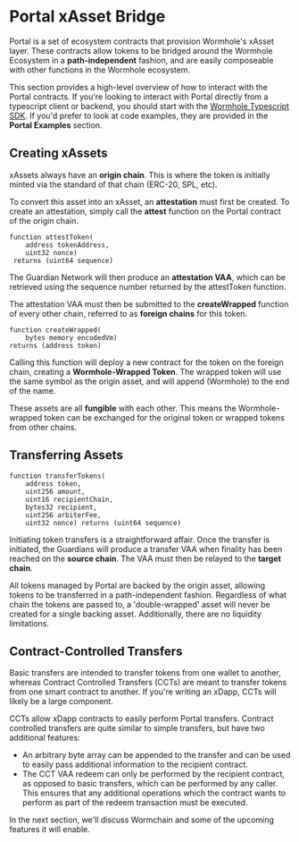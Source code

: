# Portal xAsset Bridge

Portal is a set of ecosystem contracts that provision Wormhole's xAsset layer. These contracts allow tokens to be bridged around the Wormhole Ecosystem in a **path-independent** fashion, and are easily composeable with other functions in the Wormhole ecosystem.

This section provides a high-level overview of how to interact with the Portal contracts. If you're looking to interact with Portal directly from a typescript client or backend, you should start with the [Wormhole Typescript SDK](https://www.npmjs.com/package/@certusone/wormhole-sdk). If you'd prefer to look at code examples, they are provided in the **Portal Examples** section. 

## Creating xAssets

xAssets always have an **origin chain**. This is where the token is initially minted via the standard of that chain (ERC-20, SPL, etc).

To convert this asset into an xAsset, an **attestation** must first be created. To create an attestation, simply call the **attest** function on the Portal contract of the origin chain.

    function attestToken(
        address tokenAddress,
        uint32 nonce)
     returns (uint64 sequence)

The Guardian Network will then produce an **attestation VAA**, which can be retrieved using the sequence number returned by the attestToken function.

The attestation VAA must then be submitted to the **createWrapped** function of every other chain, referred to as **foreign chains** for this token.

    function createWrapped(
        bytes memory encodedVm)
    returns (address token)

Calling this function will deploy a new contract for the token on the foreign chain, creating a **Wormhole-Wrapped Token**. The wrapped token will use the same symbol as the origin asset, and will append (Wormhole) to the end of the name.

These assets are all **fungible** with each other. This means the Wormhole-wrapped token can be exchanged for the original token or wrapped tokens from other chains.

## Transferring Assets

    function transferTokens(
        address token,
        uint256 amount,
        uint16 recipientChain,
        bytes32 recipient,
        uint256 arbiterFee,
        uint32 nonce) returns (uint64 sequence)

Initiating token transfers is a straightforward affair. Once the transfer is initiated, the Guardians will produce a transfer VAA when finality has been reached on the **source chain**. The VAA must then be relayed to the **target chain**.

All tokens managed by Portal are backed by the origin asset, allowing tokens to be transferred in a path-independent fashion. Regardless of what chain the tokens are passed to, a 'double-wrapped' asset will never be created for a single backing asset. Additionally, there are no liquidity limitations.

## Contract-Controlled Transfers

Basic transfers are intended to transfer tokens from one wallet to another, whereas Contract Controlled Transfers (CCTs) are meant to transfer tokens from one smart contract to another. If you're writing an xDapp, CCTs will likely be a large component.

CCTs allow xDapp contracts to easily perform Portal transfers. Contract controlled transfers are quite similar to simple transfers, but have two additional features:

- An arbitrary byte array can be appended to the transfer and can be used to easily pass additional information to the recipient contract.
- The CCT VAA redeem can only be performed by the recipient contract, as opposed to basic transfers, which can be performed by any caller. This ensures that any additional operations which the contract wants to perform as part of the redeem transaction must be executed.

In the next section, we'll discuss Wormchain and some of the upcoming features it will enable.
